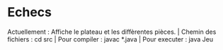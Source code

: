 # Echecs
Actuellement : Affiche le plateau et les diffèrentes pièces.
| Chemin des fichiers : cd src
| Pour compiler : javac *.java
| Pour executer : java Jeu

